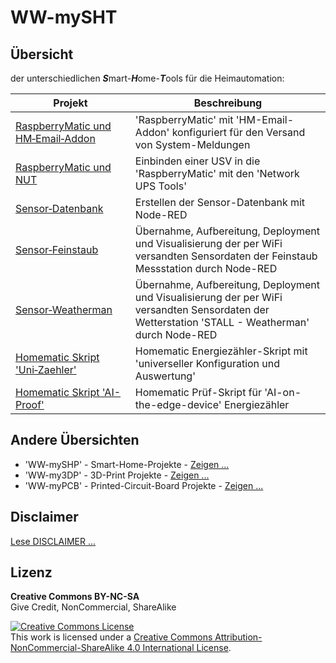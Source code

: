 # WW-mySHT

## Übersicht

der unterschiedlichen <b>_S_</b>mart-<b>_H_</b>ome-<b>_T_</b>ools für die Heimautomation:

 | **Projekt** | **Beschreibung** |
 | --- | --- |
 | [RaspberryMatic und HM‑Email‑Addon](./SHT_RM_Email/README.md "Zeigen ...") | 'RaspberryMatic' mit 'HM-Email-Addon' konfiguriert für den Versand von System-Meldungen |
 | [RaspberryMatic und NUT](./SHT_RM_Nut/README.md "Zeigen ...") | Einbinden einer USV in die 'RaspberryMatic' mit den 'Network UPS Tools' |
 | [Sensor‑Datenbank](./SHT_Sensor-Datenbank/README.md "Zeigen ...") | Erstellen der Sensor-Datenbank mit Node-RED |
 | [Sensor‑Feinstaub](./SHT_Sensor-Feinstaub/README.md "Zeigen ...") | Übernahme, Aufbereitung, Deployment und Visualisierung der per WiFi versandten Sensordaten der Feinstaub Messstation durch Node-RED |
 | [Sensor‑Weatherman](./SHT_Sensor-Weatherman/README.md "Zeigen ...") | Übernahme, Aufbereitung, Deployment und Visualisierung der per WiFi versandten Sensordaten der Wetterstation 'STALL - Weatherman' durch Node-RED |
 | [Homematic Skript 'Uni‑Zaehler'](./SHT_EZ_Script/README.md "Zeigen ...") | Homematic Energiezähler-Skript mit 'universeller Konfiguration und Auswertung' |
 | [Homematic Skript 'AI-Proof'](./SHT_EZ-Script_AI/README.md "Zeigen ...") | Homematic Prüf-Skript für 'AI-on-the-edge-device' Energiezähler |

## Andere Übersichten
- 'WW-mySHP' - Smart-Home-Projekte - [Zeigen ...](https://github.com/wolwin/WW-mySHP/blob/master/README.md)
- 'WW-my3DP' - 3D-Print Projekte - [Zeigen ...](https://github.com/wolwin/WW-my3DP/blob/master/README.md)
- 'WW-myPCB' - Printed-Circuit-Board Projekte - [Zeigen ...](https://github.com/wolwin/WW-myPCB/blob/master/README.md)

## Disclaimer
[Lese DISCLAIMER ...](DISCLAIMER.md)

## Lizenz

**Creative Commons BY-NC-SA**<br>
Give Credit, NonCommercial, ShareAlike

<a rel="license" href="http://creativecommons.org/licenses/by-nc-sa/4.0/"><img alt="Creative Commons License" style="border-width:0" src="https://i.creativecommons.org/l/by-nc-sa/4.0/88x31.png" /></a><br />This work is licensed under a <a rel="license" href="http://creativecommons.org/licenses/by-nc-sa/4.0/">Creative Commons Attribution-NonCommercial-ShareAlike 4.0 International License</a>.

